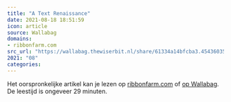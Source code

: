 ```yaml
---
title: "A Text Renaissance"
date: 2021-08-18 18:51:59
icon: article
source: Wallabag
domains:
- ribbonfarm.com
src_url: "https://wallabag.thewiserbit.nl/share/61334a14bfcba3.45436035"
2021: "08"
categories:
---
```

Het oorspronkelijke artikel kan je lezen op [ribbonfarm.com](https://www.ribbonfarm.com/2020/02/24/a-text-renaissance/) of [op Wallabag](https://wallabag.thewiserbit.nl/share/61334a14bfcba3.45436035). De leestijd is ongeveer 29 minuten.